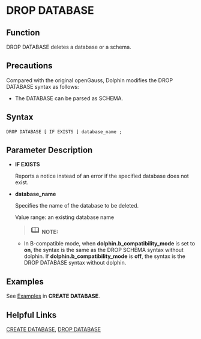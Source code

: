 # DROP DATABASE<a name="EN-US_TOPIC_0289900003"></a>

## Function<a name="en-us_topic_0283137424_en-us_topic_0237122133_en-us_topic_0059778607_s8dcd69edcfca47eb88ddb451a360b362"></a>

DROP DATABASE deletes a database or a schema.

## Precautions<a name="en-us_topic_0283137424_en-us_topic_0237122133_en-us_topic_0059778607_sbc821d407f41462a8b14952774c4287f"></a>

Compared with the original openGauss, Dolphin modifies the DROP DATABASE syntax as follows:

- The DATABASE can be parsed as SCHEMA.

## Syntax<a name="en-us_topic_0283137424_en-us_topic_0237122133_en-us_topic_0059778607_seefd39b3ef1942df9e333846afd3a56c"></a>

```
DROP DATABASE [ IF EXISTS ] database_name ;
```

## Parameter Description<a name="en-us_topic_0283137424_en-us_topic_0237122133_en-us_topic_0059778607_sad5ef99cc3a043838c29c5bdde9caab3"></a>

-   **IF EXISTS**

    Reports a notice instead of an error if the specified database does not exist.

-   **database\_name**

    Specifies the name of the database to be deleted.

    Value range: an existing database name
    
    >![](public_sys-resources/icon-note.gif) **NOTE:**
    
    -   In B-compatible mode, when **dolphin.b\_compatibility\_mode** is set to **on**, the syntax is the same as the DROP SCHEMA syntax without dolphin. If **dolphin.b\_compatibility\_mode** is **off**, the syntax is the DROP DATABASE syntax without dolphin.


## Examples<a name="en-us_topic_0283137424_en-us_topic_0237122133_en-us_topic_0059778607_sabd40dc25b604e1b8c213e7e9f6b5200"></a>

See [Examples](dolphin-create-database.md#en-us_topic_0283137050_en-us_topic_0237122099_en-us_topic_0059778277_s6be7b8abbb4b4aceb9dae686434d672c) in **CREATE DATABASE**.

## Helpful Links<a name="en-us_topic_0283137424_en-us_topic_0237122133_en-us_topic_0059778607_s5f331542a3f84ab58b896c25bfff41db"></a>

[CREATE DATABASE](dolphin-CREATE-DATABASE.md),  [DROP DATABASE](dolphin-DROP-DATABASE.md)
